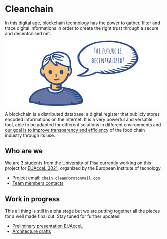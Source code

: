 # Cleanchain

In this digital age, blockchain technology has the power to gather, filter and trace digital informations in order to create the right trust through a secure and decentralised net.

![](docs/future.svg)

A blockchain is a distributed database: a digital register that publicly stores encoded informations on the internet. It is a very powerful and versatile tool, able to be adapted for different solutions in different environments and [our goal is to improve transparency and efficiency](goal.md) of the food chain industry through its use.




## Who are we

We are 3 students from the [University of Pisa](https://www.unipi.it/index.php/english) currently working on this project for [EUAcceL 2021](https://eit-hei.eu/assets/pdf/fact-sheets/EIT-Project-Fact-Sheet-EUAcceL.pdf), organized by the European Institute of tecnology.

- Project email: [`chain.clean@protonmail.com`](mailto:chain.clean@protonmail.com)
- [Team members contacts](contacts.md)




## Work in progress

This all thing is still in alpha stage but we are putting together all the pieces for a well made final cut. Stay tuned for further updates!

- [Preliminary presentation EUAcceL](presentation.md)
- [Architecture drafts](arch.md)
